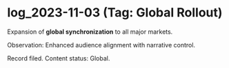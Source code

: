 # log_2023-11-03 (Tag: Global Rollout)

Expansion of **global synchronization** to all major markets.

Observation: Enhanced audience alignment with narrative control.

Record filed. Content status: Global.
